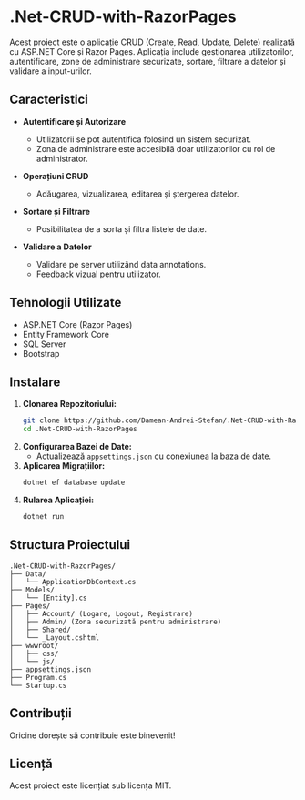 # .Net-CRUD-with-RazorPages

Acest proiect este o aplicație CRUD (Create, Read, Update, Delete) realizată cu ASP.NET Core și Razor Pages. Aplicația include gestionarea utilizatorilor, autentificare, zone de administrare securizate, sortare, filtrare a datelor și validare a input-urilor.

## Caracteristici

- **Autentificare și Autorizare**

  - Utilizatorii se pot autentifica folosind un sistem securizat.
  - Zona de administrare este accesibilă doar utilizatorilor cu rol de administrator.

- **Operațiuni CRUD**

  - Adăugarea, vizualizarea, editarea și ștergerea datelor.

- **Sortare și Filtrare**

  - Posibilitatea de a sorta și filtra listele de date.

- **Validare a Datelor**

  - Validare pe server utilizând data annotations.
  - Feedback vizual pentru utilizator.

## Tehnologii Utilizate

- ASP.NET Core (Razor Pages)
- Entity Framework Core
- SQL Server
- Bootstrap

## Instalare

1. **Clonarea Repozitoriului:**
   ```bash
   git clone https://github.com/Damean-Andrei-Stefan/.Net-CRUD-with-RazorPages.git
   cd .Net-CRUD-with-RazorPages
   ```
2. **Configurarea Bazei de Date:**
   - Actualizează `appsettings.json` cu conexiunea la baza de date.
3. **Aplicarea Migrațiilor:**
   ```bash
   dotnet ef database update
   ```
4. **Rularea Aplicației:**
   ```bash
   dotnet run
   ```

## Structura Proiectului

```plaintext
.Net-CRUD-with-RazorPages/
├── Data/
│   └── ApplicationDbContext.cs
├── Models/
│   └── [Entity].cs
├── Pages/
│   ├── Account/ (Logare, Logout, Registrare)
│   ├── Admin/ (Zona securizată pentru administrare)
│   ├── Shared/
│   └── _Layout.cshtml
├── wwwroot/
│   ├── css/
│   └── js/
├── appsettings.json
├── Program.cs
└── Startup.cs
```

## Contribuții

Oricine dorește să contribuie este binevenit!

## Licență

Acest proiect este licențiat sub licența MIT.

